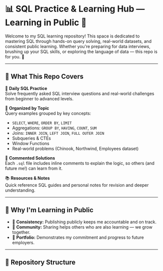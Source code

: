# 📊 SQL Practice & Learning Hub — Learning in Public 🚀

Welcome to my SQL learning repository! This space is dedicated to mastering SQL through hands-on query solving, real-world datasets, and consistent public learning. Whether you're preparing for data interviews, brushing up your SQL skills, or exploring the language of data — this repo is for you. 🙌

---

## 🧠 What This Repo Covers

🎯 **Daily SQL Practice**  
Solve frequently asked SQL interview questions and real-world challenges from beginner to advanced levels.

📂 **Organized by Topic**  
Query examples grouped by key concepts:
- `SELECT`, `WHERE`, `ORDER BY`, `LIMIT`
- Aggregations: `GROUP BY`, `HAVING`, `COUNT`, `SUM`
- Joins: `INNER JOIN`, `LEFT JOIN`, `FULL OUTER JOIN`
- Subqueries & CTEs
- Window Functions
- Real-world problems (Chinook, Northwind, Employees dataset)

📘 **Commented Solutions**  
Each `.sql` file includes inline comments to explain the logic, so others (and future me!) can learn from it.

📚 **Resources & Notes**  
Quick reference SQL guides and personal notes for revision and deeper understanding.

---

## 🌱 Why I'm Learning in Public

- 📌 **Consistency:** Publishing publicly keeps me accountable and on track.
- 📢 **Community:** Sharing helps others who are also learning — we grow together.
- 💼 **Portfolio:** Demonstrates my commitment and progress to future employers.

---

## 📁 Repository Structure

